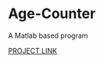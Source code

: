# Age-Counter
A Matlab based program

<a href="https://shaikh-abrar-kabir.github.io/Personal-Website/" target="_blank"> PROJECT LINK </a> 

